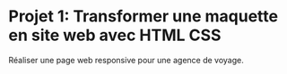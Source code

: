 # Projet 1: Transformer une maquette en site web avec HTML CSS
Réaliser une page web responsive pour une agence de voyage.

